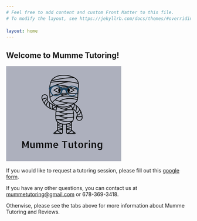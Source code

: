 ```yaml
---
# Feel free to add content and custom Front Matter to this file.
# To modify the layout, see https://jekyllrb.com/docs/themes/#overriding-theme-defaults

layout: home
---
```


## Welcome to Mumme Tutoring!

![logo](logo.png)

If you would like to request a tutoring session, please fill out this [google form](https://docs.google.com/forms/d/e/1FAIpQLSeRqmwltj1Z6PPwKcUVyrwnJkYmQ9WrxD4qlFnJkRbazWfJtw/viewform?usp=sf_link).

If you have any other questions, you can contact us at mummetutoring@gmail.com or 678-369-3418.

Otherwise, please see the tabs above for more information about Mumme Tutoring and Reviews.

